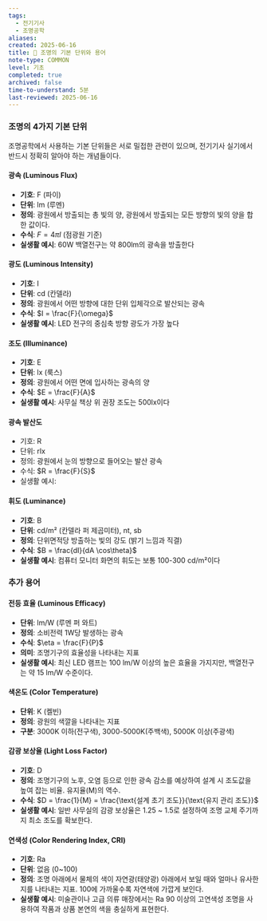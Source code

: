 ```yaml
---
tags:
  - 전기기사
  - 조명공학
aliases: 
created: 2025-06-16
title: 📝 조명의 기본 단위와 용어
note-type: COMMON
level: 기초
completed: true
archived: false
time-to-understand: 5분
last-reviewed: 2025-06-16
---
```


### 조명의 4가지 기본 단위

조명공학에서 사용하는 기본 단위들은 서로 밀접한 관련이 있으며, 전기기사 실기에서 반드시 정확히 알아야 하는 개념들이다.

#### 광속 (Luminous Flux)
- **기호**: F (파이)
- **단위**: lm (루멘)
- **정의**: 광원에서 방출되는 총 빛의 양, 광원에서 방출되는 모든 방향의 빛의 양을 합한 값이다.
- **수식**: $F = 4\pi I$ (점광원 기준)
- **실생활 예시**: 60W 백열전구는 약 800lm의 광속을 방출한다

#### 광도 (Luminous Intensity)
- **기호**: I
- **단위**: cd (칸델라)
- **정의**: 광원에서 어떤 방향에 대한 단위 입체각으로 발산되는 광속
- **수식**: $I = \frac{F}{\omega}$
- **실생활 예시**: LED 전구의 중심축 방향 광도가 가장 높다

#### 조도 (Illuminance)  
- **기호**: E
- **단위**: lx (룩스)
- **정의**: 광원에서 어떤 면에 입사하는 광속의 양
- **수식**: $E = \frac{F}{A}$
- **실생활 예시**: 사무실 책상 위 권장 조도는 500lx이다

#### 광속 발산도
- 기호: R
- 단위:  rlx
- 정의: 광원에서 눈의 방향으로 들어오는 발산 광속
- 수식: $R = \frac{F}{S}$
- 실생활 예시: 

#### 휘도 (Luminance)
- **기호**: B
- **단위**: cd/m² (칸델라 퍼 제곱미터), nt, sb
- **정의**: 단위면적당 방출하는 빛의 강도 (밝기 느낌과 직결)
- **수식**: $B = \frac{dI}{dA \cos\theta}$
- **실생활 예시**: 컴퓨터 모니터 화면의 휘도는 보통 100-300 cd/m²이다

### 추가 용어

#### 전등 효율 (Luminous Efficacy)
- **단위**: lm/W (루멘 퍼 와트)
- **정의**: 소비전력 1W당 발생하는 광속
- **수식**: $\eta = \frac{F}{P}$
- **의미**: 조명기구의 효율성을 나타내는 지표
- **실생활 예시**: 최신 LED 램프는 100 lm/W 이상의 높은 효율을 가지지만, 백열전구는 약 15 lm/W 수준이다.

#### 색온도 (Color Temperature)
- **단위**: K (켈빈)
- **정의**: 광원의 색깔을 나타내는 지표
- **구분**: 3000K 이하(전구색), 3000-5000K(주백색), 5000K 이상(주광색)

#### 감광 보상율 (Light Loss Factor)
- **기호**: D
- **정의**: 조명기구의 노후, 오염 등으로 인한 광속 감소를 예상하여 설계 시 조도값을 높여 잡는 비율. 유지율(M)의 역수.
- **수식**: $D = \frac{1}{M} = \frac{\text{설계 초기 조도}}{\text{유지 관리 조도}}$
- **실생활 예시**: 일반 사무실의 감광 보상율은 1.25 ~ 1.5로 설정하여 조명 교체 주기까지 최소 조도를 확보한다.

#### 연색성 (Color Rendering Index, CRI)
- **기호**: Ra
- **단위**: 없음 (0~100)
- **정의**: 조명 아래에서 물체의 색이 자연광(태양광) 아래에서 보일 때와 얼마나 유사한지를 나타내는 지표. 100에 가까울수록 자연색에 가깝게 보인다.
- **실생활 예시**: 미술관이나 고급 의류 매장에서는 Ra 90 이상의 고연색성 조명을 사용하여 작품과 상품 본연의 색을 충실하게 표현한다.

